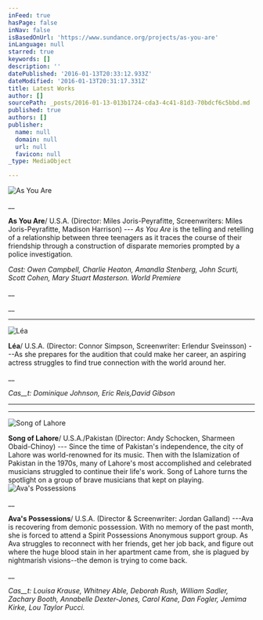 ```yaml
---
inFeed: true
hasPage: false
inNav: false
isBasedOnUrl: 'https://www.sundance.org/projects/as-you-are'
inLanguage: null
starred: true
keywords: []
description: ''
datePublished: '2016-01-13T20:33:12.933Z'
dateModified: '2016-01-13T20:31:17.331Z'
title: Latest Works
author: []
sourcePath: _posts/2016-01-13-013b1724-cda3-4c41-81d3-70bdcf6c5bbd.md
published: true
authors: []
publisher:
  name: null
  domain: null
  url: null
  favicon: null
_type: MediaObject

---
```

![As You Are](https://the-grid-user-content.s3-us-west-2.amazonaws.com/d5b96485-87d6-44cf-a759-8722544c0824.png)

__

**As You
Are**/ U.S.A. (Director: Miles
Joris-Peyrafitte, Screenwriters: Miles Joris-Peyrafitte, Madison Harrison) --- _As You Are_ is the telling and retelling of a
relationship between three teenagers as it traces the course of their
friendship through a construction of disparate memories prompted by a police
investigation.

_Cast: Owen Campbell, Charlie Heaton, Amandla Stenberg, John Scurti, Scott Cohen, Mary Stuart Masterson. World Premiere_

__

__

****
![Léa](https://the-grid-user-content.s3-us-west-2.amazonaws.com/afce9cfa-dd2f-4ca8-93e3-74e2891f66f0.jpg)

**Léa**/ U.S.A. (Director: Connor Simpson,
Screenwriter: Erlendur Sveinsson) ---As she prepares for
the audition that could make her career, an aspiring actress struggles to find
true connection with the world around her.

__

_Cas__t: Dominique Johnson, Eric
Reis,David
Gibson_

____

____
![Song of Lahore](https://the-grid-user-content.s3-us-west-2.amazonaws.com/7533a7b7-35b1-407e-8502-f800026cb521.jpg)

**Song
of Lahore**/ U.S.A./Pakistan
(Director: Andy Schocken, Sharmeen Obaid-Chinoy) --- Since the time of
Pakistan's independence, the city of Lahore was world-renowned for its music.
Then with the Islamization of Pakistan in the 1970s, many of Lahore's most
accomplished and celebrated musicians struggled to continue their life's work.
Song of Lahore turns the spotlight on a group of brave musicians that kept on
playing.
![Ava's Possessions](https://the-grid-user-content.s3-us-west-2.amazonaws.com/ccd6fa0c-9f06-4568-8d17-dd4e56a859e3.jpg)

__

**Ava's Possessions**/ U.S.A. (Director & Screenwriter: Jordan Galland) ---Ava is
recovering from demonic possession. With no memory of the past month, she is
forced to attend a Spirit Possessions Anonymous support group. As Ava struggles
to reconnect with her friends, get her job back, and figure out where the huge
blood stain in her apartment came from, she is plagued by nightmarish
visions--the demon is trying to come back.

__

_Cas__t: Louisa Krause, Whitney Able,
Deborah Rush, William Sadler, Zachary Booth, Annabelle Dexter-Jones, Carol
Kane, Dan Fogler, Jemima Kirke, Lou Taylor Pucci._